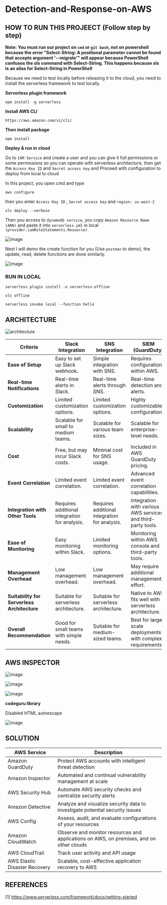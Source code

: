 # Detection-and-Response-on-AWS

## HOW TO RUN THIS PROJEECT (Follow step by step)
**Note: You must run our project on `cmd` or `git bash`, not on powershell because the error "Select-String: A positional parameter cannot be found that accepts argument '--migrate'" will appear because PowerShell confuses the sls command with Select-String. This happens because sls is an alias for Select-String in PowerShell**

Because we need to test locally before releasing it to the cloud, you need to install the serverless framework to test locally.

**Serverless plugin framework**

```
npm install -g serverless
```

**Install AWS CLI**

```
https://aws.amazon.com/vi/cli/
```

**Then install package**

```
npm install
```

**Deploy & run in cloud**

Go to `IAM Service` and create a user and you can give it full permissions or some permissions so you can operate with serverless architecture, then get the `Access Key ID` and `Secret access key` and Proceed with configuration to deploy from local to cloud

In this project, you open cmd and type

```
aws configure
```

then you enter `Access Key ID` , `Secret access key` and `region: us-west-2`

```
sls deploy --verbose
```

Then you access to `dynamodb service`, you copy `Amazon Resource Name (ARN)` and paste it into `serverless.yml` in local `(provider.iamRoleStatements.Resource)`

![image](https://github.com/Clapboiz/Detection-and-Response-on-AWS/assets/112185647/747f57bb-3d55-46f5-ad25-41e0369b84e2)

Next I will demo the create function for you (Use `postman` to demo), the update, read, delete functions are done similarly.

![image](https://github.com/Clapboiz/Detection-and-Response-on-AWS/assets/112185647/d6443cc6-3b58-4c62-8533-29eb589c9707)

### RUN IN LOCAL
```
serverless plugin install -n serverless-offline
```

```
sls offline
```

```
serverless invoke local --function hello
```
## ARCHITECTURE

![architecture](https://github.com/Clapboiz/Detection-and-Response-on-AWS/assets/112185647/90b32d6c-7c92-4146-8f3d-aa75013b9f6b)

| Criteria                                | Slack Integration                | SNS Integration                | SIEM (GuardDuty)                   |
|-----------------------------------------|----------------------------------|--------------------------------|-----------------------------------|
| **Ease of Setup**                       | Easy to set up Slack webhook.   | Simple integration with SNS.   | Requires configuration within AWS.|
| **Real-time Notifications**             | Real-time alerts in Slack.      | Real-time alerts through SNS. | Real-time detection and alerts.   |
| **Customization**                       | Limited customization options.  | Limited customization options.| Highly customizable configurations.|
| **Scalability**                         | Scalable for small to medium teams. | Scalable for various team sizes. | Scalable for enterprise-level needs. |
| **Cost**                                | Free, but may incur Slack costs. | Minimal cost for SNS usage.    | Included in AWS GuardDuty pricing.|
| **Event Correlation**                   | Limited event correlation.       | Limited event correlation.     | Advanced event correlation capabilities. |
| **Integration with Other Tools**        | Requires additional integration for analysis. | Requires additional integration for analysis. | Integration with various AWS services and third-party tools. |
| **Ease of Monitoring**                  | Easy monitoring within Slack.    | Limited monitoring options.    | Monitoring within AWS console and third-party tools. |
| **Management Overhead**                 | Low management overhead.         | Low management overhead.       | May require additional management effort. |
| **Suitability for Serverless Architecture** | Suitable for serverless architecture. | Suitable for serverless architecture. | Native to AWS, fits well with serverless architecture. |
| **Overall Recommendation**              | Good for small teams with simple needs. | Suitable for medium-sized teams. | Best for large-scale deployments with complex requirements. |

## AWS INSPECTOR
![image](https://github.com/Clapboiz/Detection-and-Response-on-AWS/assets/112185647/cb769ddf-f434-47ec-bab1-e91649e988c8)

![image](https://github.com/Clapboiz/Detection-and-Response-on-AWS/assets/112185647/025f9791-e2be-4262-b90c-6cd0975d49e6)

![image](https://github.com/Clapboiz/Detection-and-Response-on-AWS/assets/112185647/32105169-6eca-4514-a465-f3e35c1003c8)

**codeguru library**

Disabled HTML autoescape

![image](https://github.com/Clapboiz/Detection-and-Response-on-AWS/assets/112185647/44fcc7b6-8924-429a-90cf-42e8482ac010)



## SOLUTION

| AWS Service | Description |
|-------------|-------------|
| Amazon GuardDuty | Protect AWS accounts with intelligent threat detection |
| Amazon Inspector | Automated and continual vulnerability management at scale |
| AWS Security Hub | Automate AWS security checks and centralize security alerts |
| Amazon Detective | Analyze and visualize security data to investigate potential security issues |
| AWS Config | Assess, audit, and evaluate configurations of your resources |
| Amazon CloudWatch | Observe and monitor resources and applications on AWS, on premises, and on other clouds |
| AWS CloudTrail | Track user activity and API usage |
| AWS Elastic Disaster Recovery | Scalable, cost-effective application recovery to AWS |

## REFERENCES
[1] https://www.serverless.com/framework/docs/getting-started
